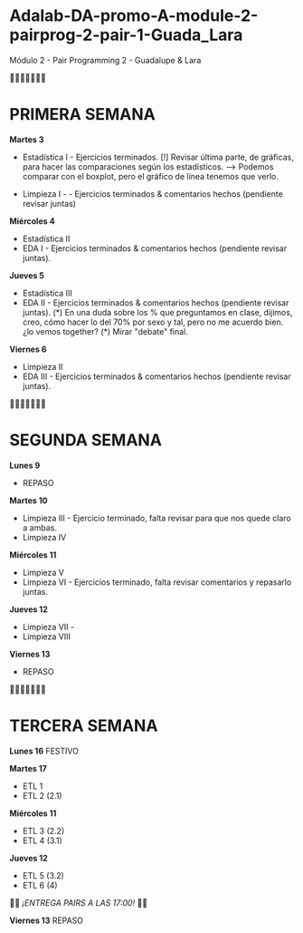 # Adalab-DA-promo-A-module-2-pairprog-2-pair-1-Guada_Lara

Módulo 2 - Pair Programming 2 - Guadalupe &amp; Lara

👩🏽‍🦰👩🏽‍🦱💬

# PRIMERA SEMANA

**Martes 3**

- Estadística I - Ejercicios terminados. [!] Revisar última parte, de gráficas, para hacer las comparaciones según los estadísticos. --> Podemos comparar con el boxplot, pero el gráfico de línea tenemos que verlo.

- Limpieza I - - Ejercicios terminados & comentarios hechos (pendiente revisar juntas)

**Miércoles 4**

- Estadística II
- EDA I - Ejercicios terminados & comentarios hechos (pendiente revisar juntas).

**Jueves 5**

- Estadística III
- EDA II - Ejercicios terminados & comentarios hechos (pendiente revisar juntas). (\*) En una duda sobre los % que preguntamos en clase, dijimos, creo, cómo hacer lo del 70% por sexo y tal, pero no me acuerdo bien. ¿lo vemos together? (\*) Mirar "debate" final.

**Viernes 6**

- Limpieza II
- EDA III - Ejercicios terminados & comentarios hechos (pendiente revisar juntas).

👩🏽‍🦰👩🏽‍🦱💬

# SEGUNDA SEMANA

**Lunes 9**

- REPASO

**Martes 10**

- Limpieza III - Ejercicio terminado, falta revisar para que nos quede claro a ambas.
- Limpieza IV

**Miércoles 11**

- Limpieza V
- Limpieza VI - Ejercicios terminado, falta revisar comentarios y repasarlo juntas.

**Jueves 12**

- Limpieza VII -
- Limpieza VIII

**Viernes 13**

- REPASO

👩🏽‍🦰👩🏽‍🦱💬

# TERCERA SEMANA

**Lunes 16**
FESTIVO

**Martes 17**

- ETL 1
- ETL 2 (2.1)

**Miércoles 11**

- ETL 3 (2.2)
- ETL 4 (3.1)

**Jueves 12**

- ETL 5 (3.2)
- ETL 6 (4)

🚒🚒 _¡ENTREGA PAIRS A LAS 17:00!_ 🚒🚒

**Viernes 13**
REPASO
